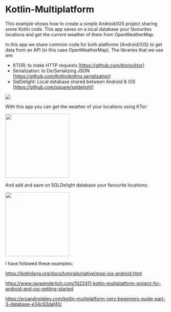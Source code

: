 # Kotlin-Multiplatform

This example shows how to create a simple Android/iOS project sharing some Kotlin code. This app saves on a local database your favourites locations and get the current weather of them from OpenWeatherMap.

In this app we share common code for both platforms (Android/iOS) to get data from an API (in this case OpenWeatherMap). The libraries that we use are:

- KTOR: to make HTTP requests [https://github.com/ktorio/ktor]
- Serialization: to De/Serializing JSON [https://github.com/Kotlin/kotlinx.serialization]
- SqlDelight: Local database shared between Android & iOS [https://github.com/square/sqldelight]

<img src="https://github.com/jarroyoesp/KotlinMultiPlatform/blob/master/images/GetLocationDiagram.png">

With this app you can get the weather of your locations using KTor:

<img src="https://github.com/jarroyoesp/KotlinMultiPlatform/blob/master/images/AndroidCaptureWeather.png" width="200">

And add and save on SQLDelight database your favourite locations:

<img src="https://github.com/jarroyoesp/KotlinMultiPlatform/blob/master/images/AndroidCaptureLocationList.png" width="200">


I have followed these examples:

https://kotlinlang.org/docs/tutorials/native/mpp-ios-android.html

https://www.raywenderlich.com/1022411-kotlin-multiplatform-project-for-android-and-ios-getting-started

https://proandroiddev.com/kotlin-multiplatform-very-beginners-guide-part-3-database-e34c92daf41c


